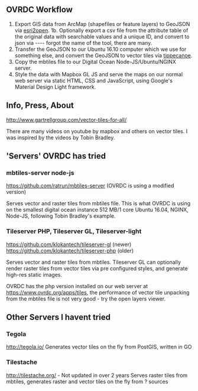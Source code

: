## OVRDC Workflow

 1. Export GIS data from ArcMap (shapefiles or feature layers) to GeoJSON via [esri2open](https://github.com/project-open-data/esri2open).
 1b. Optionally export a csv file from the attribute table of the original data with searchable values and a unique ID, and convert to json via ---- forgot the name of the tool, there are many.
 2. Transfer the GeoJSON to our Ubuntu 16.10 computer which we use for something else, and convert the GeoJSON to vector tiles via [tippecanoe](https://github.com/mapbox/tippecanoe).
 3. Copy the mbtiles file to our Digital Ocean Node-JS/Ubuntu/NGINX server.
 4. Style the data with Mapbox GL JS and serve the maps on our normal web server via static HTML, CSS and JavaScript, using Google's Material Design Light framework.

## Info, Press, About

http://www.gartrellgroup.com/vector-tiles-for-all/

There are many videos on youtube by mapbox and others on vector tiles. I was inspired by the videos by Tobin Bradley.

## 'Servers' OVRDC has tried

### mbtiles-server node-js
https://github.com/ratrun/mbtiles-server (OVRDC is using a modified version)

Serves vector and raster tiles from mbtiles file.
This is what OVRDC is using on the smallest digital ocean instance 512 MB/1 core Ubuntu 16.04, NGINX, Node-JS, following Tobin Bradley's example.

### Tileserver PHP, Tileserver GL, Tileserver-light
https://github.com/klokantech/tileserver-gl (newer)
https://github.com/klokantech/tileserver-php (older)

Serves vector and raster tiles from mbtiles.
Tileserver GL can optionally render raster tiles from vector tiles via pre configured styles, and generate high-res static images.

OVRDC has the php version installed on our web server at https://www.ovrdc.org/apps/tiles, the performance of vector tile unpacking from the mbtiles file is not very good - try the open layers viewer.

## Other Servers I havent tried

### Tegola
http://tegola.io/
Generates vector tiles on the fly from PostGIS, written in GO

### Tilestache
http://tilestache.org/ - Not updated in over 2 years
Serves raster tiles from mbtiles, generates raster and vector tiles on the fly from ? sources
